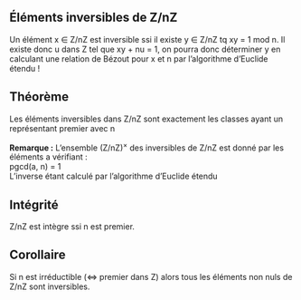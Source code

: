 ## Éléments inversibles de Z/nZ
Un élément x ∈ Z/nZ est inversible ssi il existe y ∈ Z/nZ tq xy = 1 mod n. Il existe
donc u dans Z tel que xy + nu = 1, on pourra donc déterminer y en calculant une
relation de Bézout pour x et n par l’algorithme d’Euclide étendu !

## Théorème
Les éléments inversibles dans Z/nZ sont exactement les classes ayant un
représentant premier avec n

**Remarque :**
L’ensemble (Z/nZ)<sup>×</sup> des inversibles de Z/nZ est donné par les éléments a vérifiant : 
\
pgcd(a, n) = 1
\
L’inverse étant calculé par l’algorithme d’Euclide étendu

## Intégrité
Z/nZ est intègre ssi n est premier.

## Corollaire
Si n est irréductible (⇔ premier dans Z) alors tous les éléments non
nuls de Z/nZ sont inversibles.
